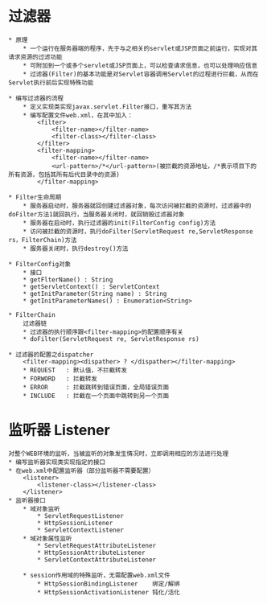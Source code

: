 # 过滤器 #
	* 原理
		* 一个运行在服务器端的程序，先于与之相关的servlet或JSP页面之前运行，实现对其请求资源的过滤功能
		* 可附加到一个或多个servlet或JSP页面上，可以检查请求信息，也可以处理响应信息
		* 过滤器(Filter)的基本功能是对Servlet容器调用Servlet的过程进行拦截，从而在Servlet执行前后实现特殊功能

	* 编写过滤器的流程
		* 定义实现类实现javax.servlet.Filter接口，重写其方法
		* 编写配置文件web.xml，在其中加入：
			<filter>
				<filter-name></filter-name>
				<filter-class></filter-class>
			</filter>
			<filter-mapping>
				<filter-name></filter-name>
				<url-pattern>/*</url-pattern>(被拦截的资源地址，/*表示项目下的所有资源，包括其所有后代目录中的资源)
			</filter-mapping>

	* Filter生命周期
		* 服务器启动时，服务器就回创建过滤器对象，每次访问被拦截的资源时，过滤器中的doFilter方法1就回执行，当服务器关闭时，就回销毁过滤器对象
		* 服务器在启动时，执行过滤器的init(FilterConfig config)方法
		* 访问被拦截的资源时，执行doFilter(ServletRequest re,ServletResponse rs，FilterChain)方法
		* 服务器关闭时，执行destroy()方法

	* FilterConfig对象
		* 接口
		* getFlterName() : String
		* getServletContext() : ServletContext
		* getInitParameter(String name) : String
		* getInitParameterNames() : Enumeration<String>

	* FilterChain
		过滤器链
		* 过滤器的执行顺序跟<filter-mapping>的配置顺序有关
		* doFilter(ServletRequest re, ServletResponse rs)

	* 过滤器的配置之dispatcher
		<filter-mapping><dispather> ? </dispather></filter-mapping>
		* REQUEST	: 默认值，不拦截转发
		* FORWORD	: 拦截转发
		* ERROR		: 拦截跳转到错误页面，全局错误页面
		* INCLUDE	: 拦截在一个页面中跳转到另一个页面

# 监听器 Listener #
	对整个WEB环境的监听，当被监听的对象发生情况时，立即调用相应的方法进行处理
	* 编写监听器实现类实现指定的接口
	* 在web.xml中配置监听器（部分监听器不需要配置）
		<listener>
			<listener-class></listener-class>
		</listener>
	* 监听器接口
		* 域对象监听
			* ServletRequestListener
			* HttpSessionListener
			* ServletContextListener
		* 域对象属性监听
			* ServletRequestAttributeListener
			* HttpSessionAttributeListener
			* ServletContextAttributeListener

		* session作用域的特殊监听，无需配置web.xml文件
			* HttpSessionBindingListener	绑定/解绑
			* HttpSessionActivationListener	钝化/活化